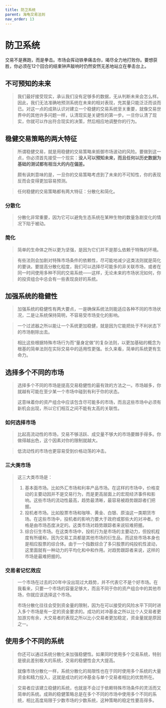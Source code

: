 ```yaml
---
title: 防卫系统
parent: 海龟交易法则
nav_order: 13
---
```


# 防卫系统

交易不是赛跑，而是拳击。市场会挥动铁拳痛击你，竭尽全力地打败你。要想获胜，你必须在12个回合的结束钟声敲响时仍然安然无恙地站立在拳击台上。

## 不可预知的未来

> 我们最好接受现实，承认我们没有足够多的数据，无从判断未来会怎么样。因此，我们无法准确地预测系统在未来的相对表现，充其量只能泛泛而谈而已。对这一点的成熟认识对建立一个稳健的交易系统至关重要，就像交易世界中的其他许多问题一样，认清现实是关键性的第一步。一旦你认清了现实，你就可以作出符合现实的决策，然后相应地调整你的行为。

## 稳健交易策略的两大特征

> 所谓稳健交易，就是用稳健的交易策略来抵御市场波动的风险。要做到这一点，你必须首先接受一个现实：**没人可以预知未来，而且任何以历史数据为基础的测试都有相当大的内在偏差。**
> 
> 颇有讽刺意味的是，一旦你的交易策略考虑到了未来的不可知性，你的表现反而会变得更加容易预测。

> 任何稳健的交易策略都有两大特征：分散化和简化。

### 分散化

> 分散化非常重要，因为它可以避免生态系统在某种生物的数量急剧变化的情况下陷于被动。

### 简化

> 简单的生命体之所以更为坚强，是因为它们并不是那么依赖于特殊的环境。

> 有些法则会加剧对特殊市场条件的依赖性，尽可能地减少这类法则就是简化的要诀。要提高分散化程度，我们可以选择尽可能多的非关联市场，或者在同一时间使用多种不同的交易系统——这样，无论未来的市场状况如何，你的投资组合中总会有一些表现良好的系统。

## 加强系统的稳健性

> 加强系统的稳健性有两大要点，一是确保系统法则能适应各种不同的市场状况，二是让系统保持简明，不容易受市场变化的影响。

> 一个过滤器之所以能让一个系统更加稳健，就是因为它能把处于不利状态下的市场剔除出去。

> 相比这些根据特殊市场行为而“量身定做”的复杂法则，以更加基础的概念为根基的简单法则在实际交易中的适用性更强。长久来看，简单的系统更有生命力。

## 选择多个不同的市场

> 选择多个不同的市场是提高交易稳健性的最有效的方法之一。市场越多，你就越有可能在至少某一个市场中碰到有利于你的状态。
> 
> 这意味着你的资产组合中应该包含尽可能多的市场，而且这些市场中必须有新机会出现，所以它们相互之间不能有太高的关联性。

### 如何选择市场

> 比起高流动性的市场，交易不够活跃、成交量不够大的市场要棘手得多。你做得越出色，这个因素对你的限制就越大。

> 低流动性的市场也更容易受到价格动荡的冲击。

### 三大类市场

> 这三大类市场是：
> 1. 基本面市场。比如外汇市场和利率产品市场。在这样的市场中，价格变动的主要动因并不是交易行为，而是更高层面上的宏观经济事件和影响。这些市场的流动性最高，趋势最清晰，最容易被趋势跟踪者们把握。
> 2. 投机者市场。比如股票市场和咖啡、黄金、白银、原油这一类期货市场。在这些市场中，投机者的影响力要大于政府或那些大的对冲者。价格是由市场态度决定的。这类市场对趋势跟踪者来说较难把握。
> 3. 综合衍生市场。在这类市场中，投机行为是市场的主要动力，但投机程度有所缓和，因为交易工具都是其他市场的衍生品，而这些市场本身也是相应股票的综合体。由于一个指数综合了多只股票的纯投机性波动，这里面就有一种动力的平均化和中和作用。对趋势跟踪者来说，这样的市场是最难把握的。

### 交易者记忆效应

> 一个市场在过去的20年中没出现过大趋势，并不代表它不是个好市场。在我看来，只要一个市场的容量足够大，而且不同于你的资产组合中的其他市场，你就应该选择这个市场。
> 
> 市场分散化往往会受到资金量的限制，因为在可以接受的风险水平下同时进入多个市场是有一定的资金要求的。成功的对冲基金之所以比个人交易者更加游刃有余，大交易者的表现之所以比小交易者更加稳定，资金量就是原因之一。

## 使用多个不同的系统

> 你还可以通过系统分散化来加强稳健性。如果同时使用多个交易系统，特别是彼此差别极大的系统，交易的稳健性会大大提高。

> 就像市场分散化一样，系统分散化的局限性也在于同时使用多个系统的大量资金和精力投入，这就是成功的对冲基金与单个交易者相比的优势所在。

> 交易者应该建立稳健的系统，也就是不会过于依赖特殊市场条件的灵活而又简单的系统。成熟的稳健策略总是在多个不同的市场中使用多个不同的系统，相比高度局限于少数市场的少数系统，这种策略的稳定性要高得多。





